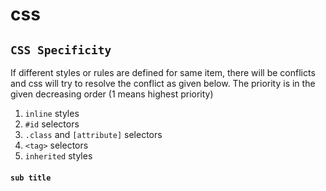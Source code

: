 # css

## `CSS Specificity`

If different styles or rules are defined for same item, there will be conflicts and css will try to resolve the conflict as given below.
The priority is in the given decreasing order (1 means highest priority)
1. `inline` styles
2. `#id` selectors
3. `.class` and `[attribute]` selectors
4. `<tag>` selectors
5. `inherited` styles

#### `sub title`

